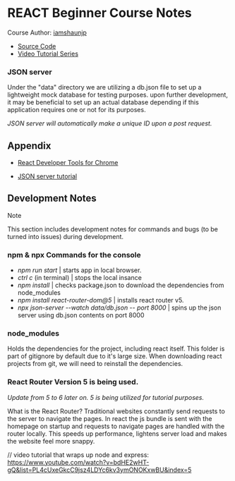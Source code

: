 # REACT Beginner Course Notes

Course Author: [iamshaunjp](https://github.com/iamshaunjp)

- [Source Code](https://github.com/iamshaunjp/Complete-React-Tutorial)
- [Video Tutorial Series](https://www.youtube.com/watch?v=j942wKiXFu8&list=PL4cUxeGkcC9gZD-Tvwfod2gaISzfRiP9d)

### JSON server
Under the "data" directory we are utilizing a db.json file to set up a lightweight mock database for testing purposes.
upon further development, it may be beneficial to set up an actual database depending if this application requires 
one or not for its purposes.


*JSON server will automatically make a unique ID upon a post request.*


## <a name="apdx"></a> Appendix 

- [React Developer Tools for Chrome](https://chromewebstore.google.com/detail/react-developer-tools/fmkadmapgofadopljbjfkapdkoienihi?hl=en-US&utm_source=ext_sidebar)

- [JSON server tutorial](https://www.youtube.com/watch?v=mAqYJF-yxO8&list=PL4cUxeGkcC9i2v2ZqJgydXIcRq_ZizIdD&index=2)


Development Notes
---
>[!Note]
>This section includes development notes for commands and bugs (to be turned into issues) during development.

### npm & npx Commands for the console
- *npm run start* | starts app in local browser.
- *ctrl c* (in terminal) | stops the local insance
- *npm install* | checks package.json to download the dependencies from node_modules
- *npm install react-router-dom@5* | installs react router v5.
- *npx json-server --watch data/db.json -- port 8000* | spins up the json server using db.json contents on port 8000

### node_modules
Holds the dependencies for the project, including react itself. This folder is part of gitignore by default due to it's large size.
When downloading react projects from git, we will need to reinstall the dependencies.

### React Router Version 5 is being used.
*Update from 5 to 6 later on.  5 is being utilized for tutorial purposes.*

What is the React Router?  Traditional websites constantly send requests to the server to navigate the pages.  In react the js bundle is sent with the homepage 
on startup and requests to navigate pages are handled with the router locally.  This speeds up performance, lightens server load and makes the website feel more snappy. 

// video tutorial that wraps up node and express:
https://www.youtube.com/watch?v=bdHE2wHT-gQ&list=PL4cUxeGkcC9jsz4LDYc6kv3ymONOKxwBU&index=5
